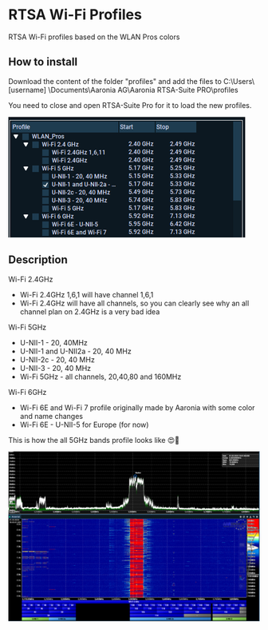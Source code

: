 # RTSA Wi-Fi Profiles
RTSA Wi-Fi profiles based on the WLAN Pros colors

## How to install 

Download the content of the folder "profiles" and add the files to C:\Users\ [username] \Documents\Aaronia AG\Aaronia RTSA-Suite PRO\profiles

You need to close and open RTSA-Suite Pro for it to load the new profiles.

![profiles](https://github.com/KjetilTeigen/RTSA_Wi-Fi_Profiles/blob/main/profile_folder.png)
 
## Description

Wi-Fi 2.4GHz 
- Wi-Fi 2.4GHz 1,6,1 will have channel 1,6,1
- Wi-Fi 2.4GHz will have all channels, so you can clearly see why an all channel plan on 2.4GHz is a very bad idea

Wi-Fi 5GHz
 - U-NII-1 - 20, 40MHz
 - U-NII-1 and U-NII2a - 20, 40 MHz
 - U-NII-2c - 20, 40 MHz
 - U-NII-3 - 20, 40 MHz
 - Wi-Fi 5GHz - all channels, 20,40,80 and 160MHz

Wi-Fi 6GHz
 - Wi-Fi 6E and Wi-Fi 7 profile originally made by Aaronia with some color and name changes
 - Wi-Fi 6E - U-NII-5 for Europe (for now)

This is how the all 5GHz bands profile looks like 😍🛜

![all_bands](https://github.com/KjetilTeigen/RTSA_Wi-Fi_Profiles/blob/main/Wi-Fi5GHz_all_bands_picture.png)
 
